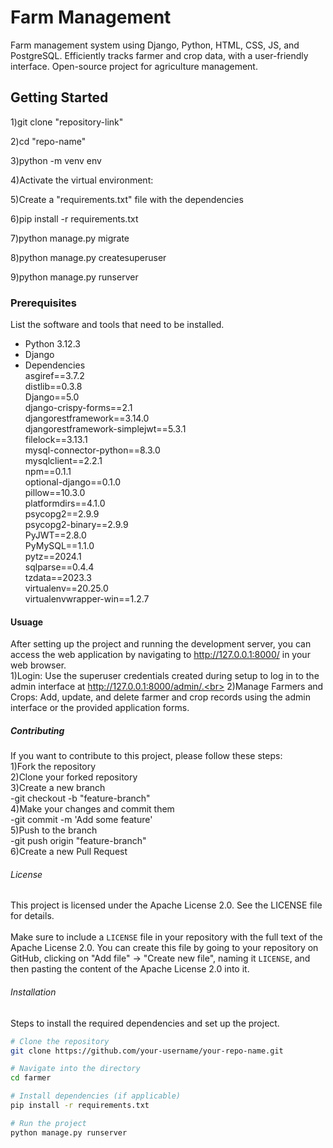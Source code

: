 # Farm Management
Farm management system using Django, Python, HTML, CSS, JS, and PostgreSQL. Efficiently tracks farmer and crop data, with a user-friendly interface. Open-source project for agriculture management.

## Getting Started

 1)git clone "repository-link"

 2)cd "repo-name"

 3)python -m venv env

 4)Activate the virtual environment:

 5)Create a "requirements.txt" file with the dependencies 

 6)pip install -r requirements.txt

 7)python manage.py migrate

 8)python manage.py createsuperuser

 9)python manage.py runserver


### Prerequisites
List the software and tools that need to be installed.

- Python 3.12.3
- Django
- Dependencies  
        asgiref==3.7.2 <br>
        distlib==0.3.8<br>
        Django==5.0<br>
        django-crispy-forms==2.1<br>
        djangorestframework==3.14.0<br>
        djangorestframework-simplejwt==5.3.1<br>
        filelock==3.13.1<br>
        mysql-connector-python==8.3.0<br>
        mysqlclient==2.2.1<br>
        npm==0.1.1<br>
        optional-django==0.1.0<br>
        pillow==10.3.0<br>
        platformdirs==4.1.0<br>
        psycopg2==2.9.9<br>
        psycopg2-binary==2.9.9<br>
        PyJWT==2.8.0<br>
        PyMySQL==1.1.0<br>
        pytz==2024.1<br>
        sqlparse==0.4.4<br>
        tzdata==2023.3<br>
        virtualenv==20.25.0<br>
        virtualenvwrapper-win==1.2.7<br>


#### Usuage
After setting up the project and running the development server, you can access the web application by navigating to http://127.0.0.1:8000/ in your web browser.<br>
 1)Login: Use the superuser credentials created during setup to log in to the admin interface at http://127.0.0.1:8000/admin/.<br>
 2)Manage Farmers and Crops: Add, update, and delete farmer and crop records using the admin interface or the provided application forms.

##### Contributing
If you want to contribute to this project, please follow these steps:<br>
1)Fork the repository<br>
2)Clone your forked repository<br>
3)Create a new branch           <br>
            -git checkout -b "feature-branch"<br>
4)Make your changes and commit them<br>
            -git commit -m 'Add some feature'<br>
5)Push to the branch<br>
            -git push origin "feature-branch"<br>
6)Create a new Pull Request<br>

###### License
This project is licensed under the Apache License 2.0. See the LICENSE file for details.   <br>  
    Make sure to include a `LICENSE` file in your repository with the full text of the Apache License 2.0. You can create this file by going to your repository on GitHub, clicking on "Add file" -> "Create new file", naming it `LICENSE`, and then pasting the content of the Apache License 2.0 into it.

###### Installation
Steps to install the required dependencies and set up the project.

```bash
# Clone the repository
git clone https://github.com/your-username/your-repo-name.git

# Navigate into the directory
cd farmer

# Install dependencies (if applicable)
pip install -r requirements.txt

# Run the project
python manage.py runserver


